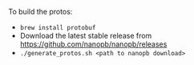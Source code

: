 To build the protos:
- `brew install protobuf`
- Download the latest stable release from https://github.com/nanopb/nanopb/releases
- `./generate_protos.sh <path to nanopb download>`

